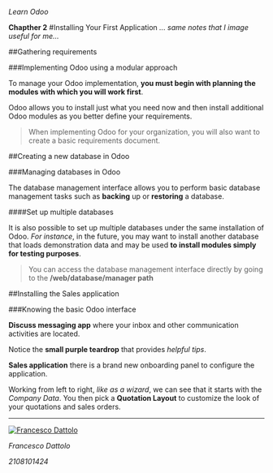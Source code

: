 *Learn Odoo*

**Chapther 2**
#Installing Your First Application
*... same notes that I image useful for me...*

##Gathering requirements

###Implementing Odoo using a modular approach

To manage your Odoo implementation, **you must begin with planning the modules with which you will work first**.

Odoo allows you to install just what you need now and then install additional Odoo modules as you better define your requirements.

>When implementing Odoo for your organization, you will also want to create a basic requirements document.

##Creating a new database in Odoo

###Managing databases in Odoo

The database management interface allows you to perform basic database management tasks such as **backing** up or **restoring** a database.

####Set up multiple databases

It is also possible to set up multiple databases under the same installation of Odoo. *For instance*, in the future, you may want to install another database that loads demonstration data and may be used **to install modules simply for testing purposes**.

>You can access the database management interface directly by going to the **/web/database/manager path**

##Installing the Sales application

###Knowing the basic Odoo interface

**Discuss messaging app** where your inbox and other communication activities are located.

Notice the **small purple teardrop** that provides *helpful tips*.

**Sales application** there is a brand new onboarding panel to configure the application.

Working from left to right, *like as a wizard*, we can see that it starts with the *Company Data*. You then pick a **Quotation Layout** to customize the look of your quotations and sales orders.





---

[![Francesco Dattolo](https://i0.wp.com/www.francescodattolo.it/wp-content/uploads/2019/09/cropped-francescodattolo-free_hand-logo-1.png)](https://francescodattolo.it)

*Francesco Dattolo*

*2108101424*